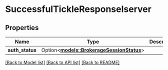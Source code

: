 # SuccessfulTickleResponseIserver

## Properties

Name | Type | Description | Notes
------------ | ------------- | ------------- | -------------
**auth_status** | Option<[**models::BrokerageSessionStatus**](brokerageSessionStatus.md)> |  | [optional]

[[Back to Model list]](../README.md#documentation-for-models) [[Back to API list]](../README.md#documentation-for-api-endpoints) [[Back to README]](../README.md)


